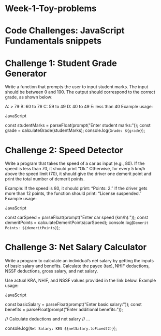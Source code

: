 # Week-1-Toy-problems

# Code Challenges: JavaScript Fundamentals snippets
# Challenge 1: Student Grade Generator

Write a function that prompts the user to input student marks. The input should be between 0 and 100. The output should correspond to the correct grade, as shown below:

A: > 79
B: 60 to 79
C: 59 to 49
D: 40 to 49
E: less than 40
Example usage:

JavaScript

const studentMarks = parseFloat(prompt("Enter student marks:"));
const grade = calculateGrade(studentMarks);
console.log(`Grade: ${grade}`);

# Challenge 2: Speed Detector
Write a program that takes the speed of a car as input (e.g., 80). If the speed is less than 70, it should print “Ok.” Otherwise, for every 5 km/h above the speed limit (70), it should give the driver one demerit point and print the total number of demerit points.

Example: If the speed is 80, it should print: “Points: 2.” If the driver gets more than 12 points, the function should print: “License suspended.”
Example usage:

JavaScript

const carSpeed = parseFloat(prompt("Enter car speed (km/h):"));
const demeritPoints = calculateDemeritPoints(carSpeed);
console.log(`Demerit Points: ${demeritPoints}`);

# Challenge 3: Net Salary Calculator
Write a program to calculate an individual’s net salary by getting the inputs of basic salary and benefits. Calculate the payee (tax), NHIF deductions, NSSF deductions, gross salary, and net salary.

Use actual KRA, NHIF, and NSSF values provided in the link below.
Example usage:

JavaScript

const basicSalary = parseFloat(prompt("Enter basic salary:"));
const benefits = parseFloat(prompt("Enter additional benefits:"));

// Calculate deductions and net salary
// ...

console.log(`Net Salary: KES ${netSalary.toFixed(2)}`);
